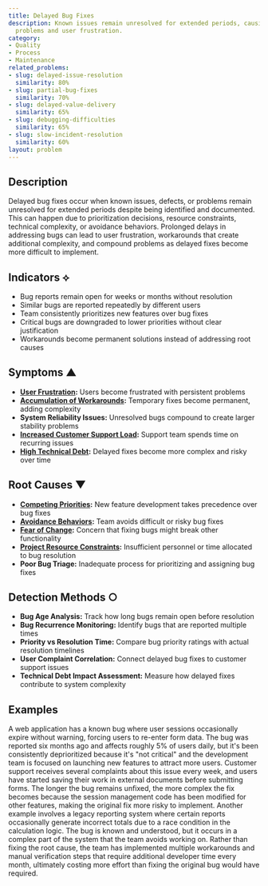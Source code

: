 ```yaml
---
title: Delayed Bug Fixes
description: Known issues remain unresolved for extended periods, causing ongoing
  problems and user frustration.
category:
- Quality
- Process
- Maintenance
related_problems:
- slug: delayed-issue-resolution
  similarity: 80%
- slug: partial-bug-fixes
  similarity: 70%
- slug: delayed-value-delivery
  similarity: 65%
- slug: debugging-difficulties
  similarity: 65%
- slug: slow-incident-resolution
  similarity: 60%
layout: problem
---
```


## Description

Delayed bug fixes occur when known issues, defects, or problems remain unresolved for extended periods despite being identified and documented. This can happen due to prioritization decisions, resource constraints, technical complexity, or avoidance behaviors. Prolonged delays in addressing bugs can lead to user frustration, workarounds that create additional complexity, and compound problems as delayed fixes become more difficult to implement.

## Indicators ⟡

- Bug reports remain open for weeks or months without resolution
- Similar bugs are reported repeatedly by different users
- Team consistently prioritizes new features over bug fixes
- Critical bugs are downgraded to lower priorities without clear justification
- Workarounds become permanent solutions instead of addressing root causes

## Symptoms ▲

- **[User Frustration](user-frustration.md):** Users become frustrated with persistent problems
- **[Accumulation of Workarounds](accumulation-of-workarounds.md):** Temporary fixes become permanent, adding complexity
- **System Reliability Issues:** Unresolved bugs compound to create larger stability problems
- **[Increased Customer Support Load](increased-customer-support-load.md):** Support team spends time on recurring issues
- **[High Technical Debt](high-technical-debt.md):** Delayed fixes become more complex and risky over time

## Root Causes ▼

- **[Competing Priorities](competing-priorities.md):** New feature development takes precedence over bug fixes
- **[Avoidance Behaviors](avoidance-behaviors.md):** Team avoids difficult or risky bug fixes
- **[Fear of Change](fear-of-change.md):** Concern that fixing bugs might break other functionality
- **[Project Resource Constraints](project-resource-constraints.md):** Insufficient personnel or time allocated to bug resolution
- **Poor Bug Triage:** Inadequate process for prioritizing and assigning bug fixes

## Detection Methods ○

- **Bug Age Analysis:** Track how long bugs remain open before resolution
- **Bug Recurrence Monitoring:** Identify bugs that are reported multiple times
- **Priority vs Resolution Time:** Compare bug priority ratings with actual resolution timelines
- **User Complaint Correlation:** Connect delayed bug fixes to customer support issues
- **Technical Debt Impact Assessment:** Measure how delayed fixes contribute to system complexity

## Examples

A web application has a known bug where user sessions occasionally expire without warning, forcing users to re-enter form data. The bug was reported six months ago and affects roughly 5% of users daily, but it's been consistently deprioritized because it's "not critical" and the development team is focused on launching new features to attract more users. Customer support receives several complaints about this issue every week, and users have started saving their work in external documents before submitting forms. The longer the bug remains unfixed, the more complex the fix becomes because the session management code has been modified for other features, making the original fix more risky to implement. Another example involves a legacy reporting system where certain reports occasionally generate incorrect totals due to a race condition in the calculation logic. The bug is known and understood, but it occurs in a complex part of the system that the team avoids working on. Rather than fixing the root cause, the team has implemented multiple workarounds and manual verification steps that require additional developer time every month, ultimately costing more effort than fixing the original bug would have required.